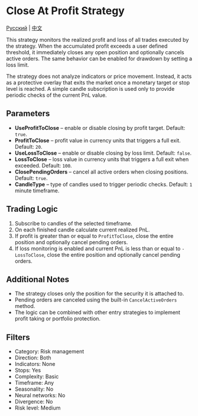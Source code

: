 # Close At Profit Strategy
[Русский](README_ru.md) | [中文](README_cn.md)

This strategy monitors the realized profit and loss of all trades executed by the strategy. When the accumulated profit exceeds a user defined threshold, it immediately closes any open position and optionally cancels active orders. The same behavior can be enabled for drawdown by setting a loss limit.

The strategy does not analyze indicators or price movement. Instead, it acts as a protective overlay that exits the market once a monetary target or stop level is reached. A simple candle subscription is used only to provide periodic checks of the current PnL value.

## Parameters

- **UseProfitToClose** – enable or disable closing by profit target. Default: `true`.
- **ProfitToClose** – profit value in currency units that triggers a full exit. Default: `20`.
- **UseLossToClose** – enable or disable closing by loss limit. Default: `false`.
- **LossToClose** – loss value in currency units that triggers a full exit when exceeded. Default: `100`.
- **ClosePendingOrders** – cancel all active orders when closing positions. Default: `true`.
- **CandleType** – type of candles used to trigger periodic checks. Default: `1` minute timeframe.

## Trading Logic

1. Subscribe to candles of the selected timeframe.
2. On each finished candle calculate current realized PnL.
3. If profit is greater than or equal to `ProfitToClose`, close the entire position and optionally cancel pending orders.
4. If loss monitoring is enabled and current PnL is less than or equal to `-LossToClose`, close the entire position and optionally cancel pending orders.

## Additional Notes

- The strategy closes only the position for the security it is attached to.
- Pending orders are canceled using the built-in `CancelActiveOrders` method.
- The logic can be combined with other entry strategies to implement profit taking or portfolio protection.

## Filters

- Category: Risk management
- Direction: Both
- Indicators: None
- Stops: Yes
- Complexity: Basic
- Timeframe: Any
- Seasonality: No
- Neural networks: No
- Divergence: No
- Risk level: Medium
